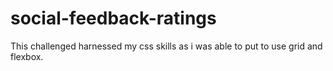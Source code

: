 # social-feedback-ratings
This challenged harnessed my css skills as i was able to put to use grid and flexbox.
